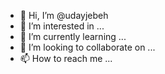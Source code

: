 - 👋 Hi, I’m @udayjebeh
- 👀 I’m interested in ...
- 🌱 I’m currently learning ...
- 💞️ I’m looking to collaborate on ...
- 📫 How to reach me ...

<!---
udayjebeh/udayjebeh is a ✨ special ✨ repository because its `README.md` (this file) appears on your GitHub profile.
You can click the Preview link to take a look at your changes.
--->
